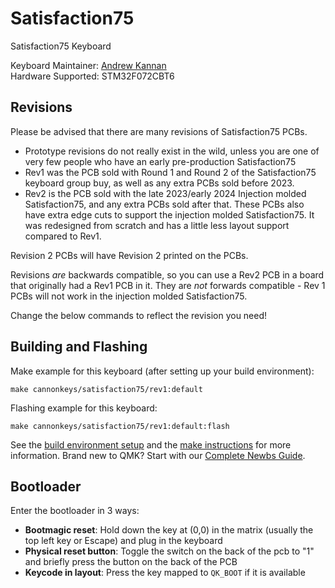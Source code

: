 # Satisfaction75

Satisfaction75 Keyboard

Keyboard Maintainer: [Andrew Kannan](https://github.com/awkannan)  
Hardware Supported: STM32F072CBT6  

## Revisions

Please be advised that there are many revisions of Satisfaction75 PCBs.

- Prototype revisions do not really exist in the wild, unless you are one of very few people who have an early pre-production Satisfaction75
- Rev1 was the PCB sold with Round 1 and Round 2 of the Satisfaction75 keyboard group buy, as well as any extra PCBs sold before 2023.
- Rev2 is the PCB sold with the late 2023/early 2024 Injection molded Satisfaction75, and any extra PCBs sold after that. These PCBs also have extra edge cuts to support the injection molded Satisfaction75. It was redesigned from scratch and has a little less layout support compared to Rev1.

Revision 2 PCBs will have Revision 2 printed on the PCBs.

Revisions _are_ backwards compatible, so you can use a Rev2 PCB in a board that originally had a Rev1 PCB in it. They are _not_ forwards compatible - Rev 1 PCBs will not work in the injection molded Satisfaction75.

Change the below commands to reflect the revision you need!

## Building and Flashing

Make example for this keyboard (after setting up your build environment):

    make cannonkeys/satisfaction75/rev1:default
    
Flashing example for this keyboard:

    make cannonkeys/satisfaction75/rev1:default:flash

See the [build environment setup](https://docs.qmk.fm/#/getting_started_build_tools) and the [make instructions](https://docs.qmk.fm/#/getting_started_make_guide) for more information. Brand new to QMK? Start with our [Complete Newbs Guide](https://docs.qmk.fm/#/newbs).

## Bootloader

Enter the bootloader in 3 ways:

* **Bootmagic reset**: Hold down the key at (0,0) in the matrix (usually the top left key or Escape) and plug in the keyboard
* **Physical reset button**: Toggle the switch on the back of the pcb to "1" and briefly press the button on the back of the PCB
* **Keycode in layout**: Press the key mapped to `QK_BOOT` if it is available